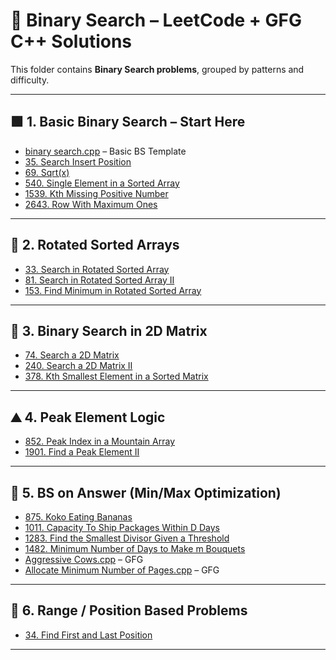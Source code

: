 # 📁 Binary Search – LeetCode + GFG C++ Solutions

This folder contains **Binary Search problems**, grouped by patterns and difficulty.

---

## 🟩 1. Basic Binary Search – Start Here

- [binary search.cpp](binarysearch.cpp) – Basic BS Template
- [35. Search Insert Position](35.Search_Insert_Position.cpp)
- [69. Sqrt(x)](69.Sqrt(x).cpp)
- [540. Single Element in a Sorted Array](540.Single_Element_in_a_Sorted_Array.cpp)
- [1539. Kth Missing Positive Number](1539.Kth_Missing_Positive_Number.cpp)
- [2643. Row With Maximum Ones](2643.Row_With_Maximum_Ones.cpp)

---

## 🔁 2. Rotated Sorted Arrays

- [33. Search in Rotated Sorted Array](33.Search_in_Rotated_Sorted_Array.cpp)
- [81. Search in Rotated Sorted Array II](81.Search_in_Rotated_Sorted_Array_II.cpp)
- [153. Find Minimum in Rotated Sorted Array](153.Find_Minimum_in_Rotated_Sorted_Array.cpp)

---

## 🔲 3. Binary Search in 2D Matrix

- [74. Search a 2D Matrix](74.Search_a_2D_Matrix.cpp)
- [240. Search a 2D Matrix II](240.Search_a_2D_Matrix_II.cpp)
- [378. Kth Smallest Element in a Sorted Matrix](378.Kth_Smallest_Element_in_a_Sorted_Matrix.cpp)

---

## ⛰️ 4. Peak Element Logic

- [852. Peak Index in a Mountain Array](852.Peak_Index_in_a_Mountain_Array.cpp)
- [1901. Find a Peak Element II](1901.Find_a_Peak_Element_II.cpp)

---

## 📶 5. BS on Answer (Min/Max Optimization)

- [875. Koko Eating Bananas](875.Koko_Eating_Bananas.cpp)
- [1011. Capacity To Ship Packages Within D Days](1011.Capacity_To_Ship_Packages_Within_D_Days.cpp)
- [1283. Find the Smallest Divisor Given a Threshold](1283.Find_the_Smallest_Divisor_Given_a_Threshold.cpp)
- [1482. Minimum Number of Days to Make m Bouquets](1482.Minimum_Number_of_Days_to_Make_m_Bouquets.cpp)
- [Aggressive Cows.cpp](Aggressive_Cows.cpp) – GFG
- [Allocate Minimum Number of Pages.cpp](Allocate_Minimum_Number_of_Pages.cpp) – GFG

---

## 🎯 6. Range / Position Based Problems

- [34. Find First and Last Position](34.Find_First_and_Last_Position.cpp)

---
